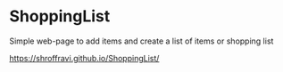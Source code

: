 # ShoppingList
Simple web-page to add items and create a list of items or shopping list

https://shroffravi.github.io/ShoppingList/

